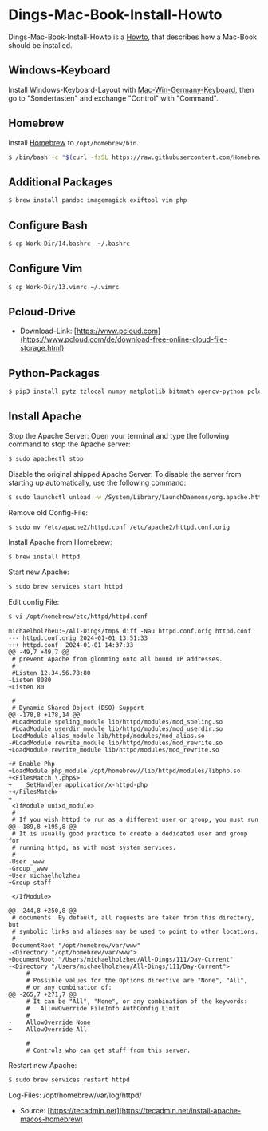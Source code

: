 # Dings-Mac-Book-Install-Howto

Dings-Mac-Book-Install-Howto is a [Howto](700022.md), that describes how a Mac-Book should be installed.

## Windows-Keyboard

Install Windows-Keyboard-Layout with [Mac-Win-Germany-Keyboard](300030008.md), then go to "Sondertasten" and exchange "Control" with "Command".

## Homebrew

Install [Homebrew](2000243.md) to `/opt/homebrew/bin`.

```bash
$ /bin/bash -c "$(curl -fsSL https://raw.githubusercontent.com/Homebrew/install/HEAD/install.sh)"
```

## Additional Packages

```bash
$ brew install pandoc imagemagick exiftool vim php
```

## Configure Bash

```bash
$ cp Work-Dir/14.bashrc  ~/.bashrc
```

## Configure Vim

```bash
$ cp Work-Dir/13.vimrc ~/.vimrc
```

## Pcloud-Drive

- Download-Link: [https://www.pcloud.com](https://www.pcloud.com/de/download-free-online-cloud-file-storage.html)


## Python-Packages

```bash
$ pip3 install pytz tzlocal numpy matplotlib bitmath opencv-python pcloud exif pyexiftool mutagen pypandoc
```

## Install Apache

Stop the Apache Server: Open your terminal and type the following command to stop the Apache server:

```bash
$ sudo apachectl stop
```

Disable the original shipped Apache Server: To disable the server from starting up automatically, use the following command:


```bash
$ sudo launchctl unload -w /System/Library/LaunchDaemons/org.apache.httpd.plist 2>/dev/null
```

Remove old Config-File:

```bash
$ sudo mv /etc/apache2/httpd.conf /etc/apache2/httpd.conf.orig
```

Install Apache from Homebrew:

```bash
$ brew install httpd
```

Start new Apache:

```bash
$ sudo brew services start httpd
```

Edit config File:

```bash
$ vi /opt/homebrew/etc/httpd/httpd.conf
```

```
michaelholzheu:~/All-Dings/tmp$ diff -Nau httpd.conf.orig httpd.conf
--- httpd.conf.orig	2024-01-01 13:51:33
+++ httpd.conf	2024-01-01 14:37:33
@@ -49,7 +49,7 @@
 # prevent Apache from glomming onto all bound IP addresses.
 #
 #Listen 12.34.56.78:80
-Listen 8080
+Listen 80
 
 #
 # Dynamic Shared Object (DSO) Support
@@ -178,8 +178,14 @@
 #LoadModule speling_module lib/httpd/modules/mod_speling.so
 #LoadModule userdir_module lib/httpd/modules/mod_userdir.so
 LoadModule alias_module lib/httpd/modules/mod_alias.so
-#LoadModule rewrite_module lib/httpd/modules/mod_rewrite.so
+LoadModule rewrite_module lib/httpd/modules/mod_rewrite.so
 
+# Enable Php
+LoadModule php_module /opt/homebrew//lib/httpd/modules/libphp.so
+<FilesMatch \.php$>
+    SetHandler application/x-httpd-php
+</FilesMatch>
+
 <IfModule unixd_module>
 #
 # If you wish httpd to run as a different user or group, you must run
@@ -189,8 +195,8 @@
 # It is usually good practice to create a dedicated user and group for
 # running httpd, as with most system services.
 #
-User _www
-Group _www
+User michaelholzheu
+Group staff
 
 </IfModule>
 
@@ -244,8 +250,8 @@
 # documents. By default, all requests are taken from this directory, but
 # symbolic links and aliases may be used to point to other locations.
 #
-DocumentRoot "/opt/homebrew/var/www"
-<Directory "/opt/homebrew/var/www">
+DocumentRoot "/Users/michaelholzheu/All-Dings/111/Day-Current"
+<Directory "/Users/michaelholzheu/All-Dings/111/Day-Current">
     #
     # Possible values for the Options directive are "None", "All",
     # or any combination of:
@@ -265,7 +271,7 @@
     # It can be "All", "None", or any combination of the keywords:
     #   AllowOverride FileInfo AuthConfig Limit
     #
-    AllowOverride None
+    AllowOverride All
 
     #
     # Controls who can get stuff from this server.
```

Restart new Apache:

```bash
$ sudo brew services restart httpd
```

Log-Files: /opt/homebrew/var/log/httpd/

- Source: [https://tecadmin.net](https://tecadmin.net/install-apache-macos-homebrew)
